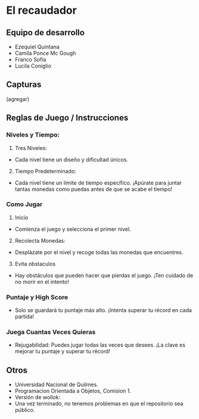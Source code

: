 # El recaudador

## Equipo de desarrollo

- Ezequiel Quintana
- Camila Ponce Mc Gough
- Franco Sofia
- Lucila Coniglio

## Capturas

(agregar)

## Reglas de Juego / Instrucciones

### Niveles y Tiempo:

1. Tres Niveles:
- Cada nivel tiene un diseño y dificultad únicos.

2. Tiempo Predeterminado:
- Cada nivel tiene un límite de tiempo específico. ¡Apúrate para juntar tantas monedas como puedas antes de que se acabe el tiempo!

### Como Jugar 

1. Inicio
- Comienza el juego y selecciona el primer nivel.

2. Recolecta Monedas:
- Desplázate por el nivel y recoge todas las monedas que encuentres.

3. Evita obstaculos
- Hay obstáculos que pueden hacer que pierdas el juego. ¡Ten cuidado de no morir en el intento!

### Puntaje y High Score
- Solo se guardará tu puntaje más alto. ¡Intenta superar tu récord en cada partida!

### Juega Cuantas Veces Quieras
- Rejugabilidad: Puedes jugar todas las veces que desees. ¡La clave es mejorar tu puntaje y superar tu récord!


## Otros

- Universidad Nacional de Quilmes.
- Programacion Orientada a Objetos, Comision 1.
- Versión de wollok: 
- Una vez terminado, no tenemos problemas en que el repositorio sea público.
